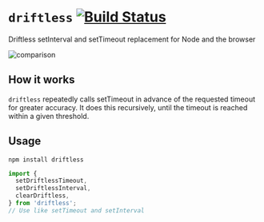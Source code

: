 # `driftless` [![Build Status](https://travis-ci.org/dbkaplun/driftless.svg?branch=master)](https://travis-ci.org/dbkaplun/driftless)

Driftless setInterval and setTimeout replacement for Node and the browser

![comparison](timer-comparison.gif)

## How it works

`driftless` repeatedly calls setTimeout in advance of the requested timeout for
greater accuracy. It does this recursively, until the timeout is reached within
a given threshold.

## Usage

```
npm install driftless
```

```js
import {
  setDriftlessTimeout,
  setDriftlessInterval,
  clearDriftless,
} from 'driftless';
// Use like setTimeout and setInterval
```
